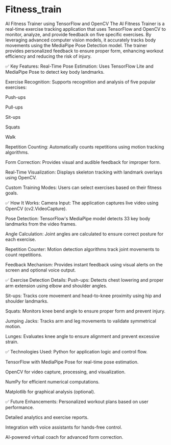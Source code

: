 # Fitness_train


AI Fitness Trainer using TensorFlow and OpenCV
The AI Fitness Trainer is a real-time exercise tracking application that uses TensorFlow and OpenCV to monitor, analyze, and provide feedback on five specific exercises. By leveraging advanced computer vision models, it accurately tracks body movements using the MediaPipe Pose Detection model. The trainer provides personalized feedback to ensure proper form, enhancing workout efficiency and reducing the risk of injury.

✅ Key Features:
Real-Time Pose Estimation: Uses TensorFlow Lite and MediaPipe Pose to detect key body landmarks.

Exercise Recognition: Supports recognition and analysis of five popular exercises:

Push-ups

Pull-ups

Sit-ups

Squats

Walk


Repetition Counting: Automatically counts repetitions using motion tracking algorithms.

Form Correction: Provides visual and audible feedback for improper form.

Real-Time Visualization: Displays skeleton tracking with landmark overlays using OpenCV.

Custom Training Modes: Users can select exercises based on their fitness goals.

✅ How It Works:
Camera Input: The application captures live video using OpenCV (cv2.VideoCapture).

Pose Detection: TensorFlow's MediaPipe model detects 33 key body landmarks from the video frames.

Angle Calculation: Joint angles are calculated to ensure correct posture for each exercise.

Repetition Counter: Motion detection algorithms track joint movements to count repetitions.

Feedback Mechanism: Provides instant feedback using visual alerts on the screen and optional voice output.

✅ Exercise Detection Details:
Push-ups: Detects chest lowering and proper arm extension using elbow and shoulder angles.

Sit-ups: Tracks core movement and head-to-knee proximity using hip and shoulder landmarks.

Squats: Monitors knee bend angle to ensure proper form and prevent injury.

Jumping Jacks: Tracks arm and leg movements to validate symmetrical motion.

Lunges: Evaluates knee angle to ensure alignment and prevent excessive strain.

✅ Technologies Used:
Python for application logic and control flow.

TensorFlow with MediaPipe Pose for real-time pose estimation.

OpenCV for video capture, processing, and visualization.

NumPy for efficient numerical computations.

Matplotlib for graphical analysis (optional).

✅ Future Enhancements:
Personalized workout plans based on user performance.

Detailed analytics and exercise reports.

Integration with voice assistants for hands-free control.

AI-powered virtual coach for advanced form correction.

